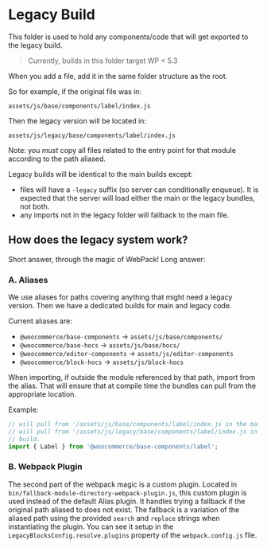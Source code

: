 # Legacy Build

This folder is used to hold any components/code that will get exported to the legacy build.

> Currently, builds in this folder target WP < 5.3

When you add a file, add it in the same folder structure as the root.

So for example, if the original file was in:

`assets/js/base/components/label/index.js`

Then the legacy version will be located in:

`assets/js/legacy/base/components/label/index.js`

Note: you _must_ copy all files related to the entry point for that module according to the path aliased.

Legacy builds will be identical to the main builds except:

-   files will have a `-legacy` suffix (so server can conditionally enqueue). It is expected that the server will load either the main or the legacy bundles, not both.
-   any imports not in the legacy folder will fallback to the main file.

## How does the legacy system work?

Short answer, through the magic of WebPack! Long answer:

### A. Aliases

We use aliases for paths covering anything that might need a legacy version. Then we have a dedicated builds for main and legacy code.

Current aliases are:

-   `@woocommerce/base-components` -> `assets/js/base/components/`
-   `@woocommerce/base-hocs` -> `assets/js/base/hocs/`
-   `@woocommerce/editor-components` -> `assets/js/editor-components`
-   `@woocommerce/block-hocs` -> `assets/js/block-hocs`

When importing, if outside the module referenced by that path, import from the alias. That will ensure that at compile time the bundles can pull from the appropriate location.

Example:

```js
// will pull from '/assets/js/base/components/label/index.js in the main build
// will pull from '/assets/js/legacy/base/components/label/index.js in the legacy
// build.
import { Label } from '@woocommerce/base-components/label';
```

### B. Webpack Plugin

The second part of the webpack magic is a custom plugin. Located in `bin/fallback-module-directory-webpack-plugin.js`, this custom plugin is used instead of the default Alias plugin. It handles trying a fallback if the original path aliased to does not exist. The fallback is a variation of the aliased path using the provided `search` and `replace` strings when instantiating the plugin. You can see it setup in the `LegacyBlocksConfig.resolve.plugins` property of the `webpack.config.js` file.
